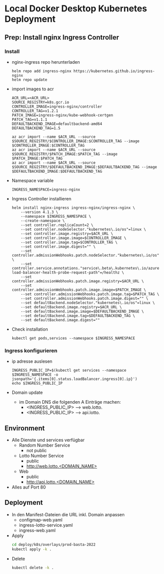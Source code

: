 # Local Docker Desktop Kubernetes Deployment

## Prep: Install nginx Ingress Controller

### Install

- nginx-ingress repo herunterladen
    ```
    helm repo add ingress-nginx https://kubernetes.github.io/ingress-nginx
    helm repo update
    ```
- import images to acr
    ```
    ACR_URL=<ACR_URL>
    SOURCE_REGISTRY=k8s.gcr.io
    CONTROLLER_IMAGE=ingress-nginx/controller
    CONTROLLER_TAG=v1.2.1
    PATCH_IMAGE=ingress-nginx/kube-webhook-certgen
    PATCH_TAG=v1.1.1
    DEFAULTBACKEND_IMAGE=defaultbackend-amd64
    DEFAULTBACKEND_TAG=1.5

    az acr import --name $ACR_URL --source $SOURCE_REGISTRY/$CONTROLLER_IMAGE:$CONTROLLER_TAG --image $CONTROLLER_IMAGE:$CONTROLLER_TAG
    az acr import --name $ACR_URL --source $SOURCE_REGISTRY/$PATCH_IMAGE:$PATCH_TAG --image $PATCH_IMAGE:$PATCH_TAG
    az acr import --name $ACR_URL --source $SOURCE_REGISTRY/$DEFAULTBACKEND_IMAGE:$DEFAULTBACKEND_TAG --image $DEFAULTBACKEND_IMAGE:$DEFAULTBACKEND_TAG
    ```
- Namespace variable
    ```
    INGRESS_NAMESPACE=ingress-nginx
    ```
- Ingress Controller installieren
    ```
    helm install nginx-ingress ingress-nginx/ingress-nginx \
        --version 4.1.3 \
        --namespace $INGRESS_NAMESPACE \
        --create-namespace \
        --set controller.replicaCount=2 \
        --set controller.nodeSelector."kubernetes\.io/os"=linux \
        --set controller.image.registry=$ACR_URL \
        --set controller.image.image=$CONTROLLER_IMAGE \
        --set controller.image.tag=$CONTROLLER_TAG \
        --set controller.image.digest="" \
        --set controller.admissionWebhooks.patch.nodeSelector."kubernetes\.io/os"=linux \
        --set controller.service.annotations."service\.beta\.kubernetes\.io/azure-load-balancer-health-probe-request-path"=/healthz \
        --set controller.admissionWebhooks.patch.image.registry=$ACR_URL \
        --set controller.admissionWebhooks.patch.image.image=$PATCH_IMAGE \
        --set controller.admissionWebhooks.patch.image.tag=$PATCH_TAG \
        --set controller.admissionWebhooks.patch.image.digest="" \
        --set defaultBackend.nodeSelector."kubernetes\.io/os"=linux \
        --set defaultBackend.image.registry=$ACR_URL \
        --set defaultBackend.image.image=$DEFAULTBACKEND_IMAGE \
        --set defaultBackend.image.tag=$DEFAULTBACKEND_TAG \
        --set defaultBackend.image.digest=""
    ```
- Check installation
    ```
    kubectl get pods,services --namespace $INGRESS_NAMESPACE
    ```

### Ingress konfigurieren

- ip adresse auslesen
    ```
    INGRESS_PUBLIC_IP=$(kubectl get services --namespace $INGRESS_NAMESPACE -o jsonpath='{.items[0].status.loadBalancer.ingress[0].ip}')
    echo $INGRESS_PUBLIC_IP
    ```

- Domain update
    - im Domain DNS die folgenden A Einträge machen:
        - <INGRESS_PUBLIC_IP> --> web.lotto.<DOMAIN>
        - <INGRESS_PUBLIC_IP> --> api.lotto.<DOMAIN>

## Environment

- Alle Dienste und services verfügbar
    - Random Number Service
        - not public
    - Lotto Number Service
        - public
        - http://web.lotto.<DOMAIN_NAME>
    - Web
        - public
        - http://api.lotto.<DOMAIN_NAME>
- Alles auf Port 80

## Deployment

- In den Manifest-Dateien die URL inkl. Domain anpassen
    - configmap-web.yaml
    - ingress-lotto-service.yaml
    - ingress-web.yaml
- Apply
    ```bash
    cd deploy/k8s/overlays/prod-basta-2022
    kubectl apply -k .
    ```
- Delete
    ```bash
    kubectl delete -k .
    ```
